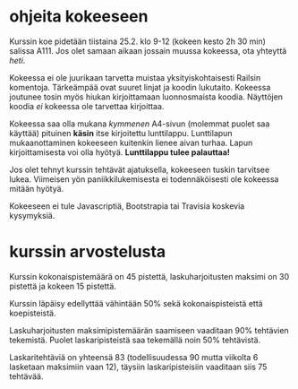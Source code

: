 # ohjeita kokeeseen

Kurssin koe pidetään tiistaina 25.2. klo 9-12 (kokeen kesto 2h 30 min) salissa A111. Jos olet samaan aikaan jossain muussa kokeessa, ota yhteyttä _heti_. 

Kokeessa ei ole juurikaan tarvetta muistaa yksityiskohtaisesti Railsin komentoja. Tärkeämpää ovat suuret linjat ja koodin lukutaito. Kokeessa joutunee tosin myös hiukan kirjoittamaan luonnosmaista koodia. Näyttöjen koodia _ei_ kokeessa ole tarvettaa kirjoittaa.

Kokeessa saa olla mukana _kymmenen_ A4-sivun (molemmat puolet saa käyttää) pituinen **käsin** itse kirjoitettu lunttilappu. Lunttilapun mukaanottaminen kokeeseen kuitenkin lienee aivan turhaa. Lapun kirjoittamisesta voi olla hyötyä. **Lunttilappu tulee palauttaa!**

Jos olet tehnyt kurssin tehtävät ajatuksella, kokeeseen tuskin tarvitsee lukea. Viimeisen yön paniikkilukemisesta ei todennäköisesti ole kokeessa mitään hyötyä.

Kokeeseen ei tule Javascriptiä, Bootstrapia tai Travisia koskevia kysymyksiä.

# kurssin arvostelusta

Kurssin kokonaispistemäärä on 45 pistettä, laskuharjoitusten maksimi on 30 pistettä ja kokeen 15 pistettä. 

Kurssin läpäisy edellyttää vähintään 50% sekä kokonaispisteistä että koepisteistä. 

Laskuharjoitusten maksimipistemäärän saamiseen vaaditaan 90% tehtävien tekemistä. Puolet laskaripisteistä saa tekemällä noin 50% tehtävistä. 

Laskaritehtäviä on yhteensä 83 (todellisuudessa 90 mutta viikolta 6 lasketaan maksimiin vaan 12), täysiin laskaripisteisiin vaaditaan siis 75 tehtävää.


